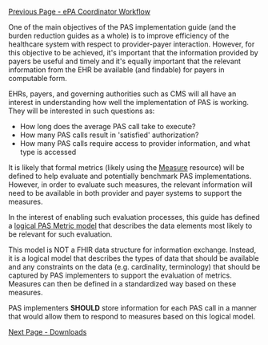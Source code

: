 [Previous Page - ePA Coordinator Workflow](epaWorkflow.html)

One of the main objectives of the PAS implementation guide (and the burden reduction guides as a whole) is to
improve efficiency of the healthcare system with respect to provider-payer interaction.  However, for this
objective to be achieved, it's important that the information provided by payers be useful and timely and
it's equally important that the relevant information from the EHR be available (and findable) for payers in
computable form.

EHRs, payers, and governing authorities such as CMS will all have an interest in understanding how well the
implementation of PAS is working.  They will be interested in such questions as:

* How long does the average PAS call take to execute?
* How many PAS calls result in 'satisfied' authorization?
* How many PAS calls require access to provider information, and what type is accessed

It is likely that formal metrics (likely using the [Measure]({{site.data.fhir.path}}measure.html) resource)
will be defined to help evaluate and potentially benchmark PAS implementations.  However, in order to evaluate
such measures, the relevant information will need to be available in both provider and payer systems to support
the measures.

In the interest of enabling such evaluation processes, this guide has defined a 
[logical PAS Metric model](StructureDefinition-PASMetricData.html) that describes the data elements most
likely to be relevant for such evaluation.

This model is NOT a FHIR data structure for information exchange.  Instead, it is a logical model that describes
the types of data that should be available and any constraints on the data (e.g. cardinality, terminology) that
should be captured by PAS implementers to support the evaluation of metrics.  Measures can then be defined
in a standardized way based on these measures.

PAS implementers **SHOULD** store information for each PAS call in a manner that would allow them to respond to
measures based on this logical model.

[Next Page - Downloads](downloads.html)